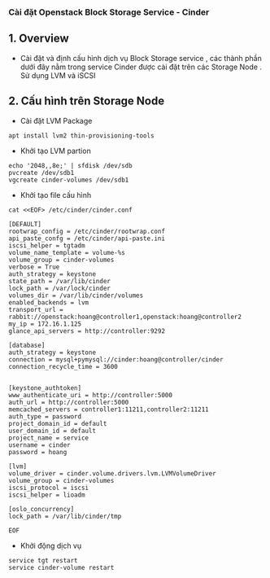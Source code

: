 

### Cài đặt Openstack Block Storage  Service - Cinder  

## 1. Overview


- Cài đặt và định cấu hình dịch vụ  Block Storage service , các thành phần dưới đây nằm trong service Cinder  được cài đặt trên các Storage Node . Sử dụng LVM và iSCSI



## 2. Cấu hình trên Storage Node


- Cài đặt LVM Package
```
apt install lvm2 thin-provisioning-tools
```

- Khởi tạo LVM partion
```
echo '2048,,8e;' | sfdisk /dev/sdb
pvcreate /dev/sdb1
vgcreate cinder-volumes /dev/sdb1
```

- Khởi tạo file cấu hình
```
cat <<EOF> /etc/cinder/cinder.conf

[DEFAULT]
rootwrap_config = /etc/cinder/rootwrap.conf
api_paste_confg = /etc/cinder/api-paste.ini
iscsi_helper = tgtadm
volume_name_template = volume-%s
volume_group = cinder-volumes
verbose = True
auth_strategy = keystone
state_path = /var/lib/cinder
lock_path = /var/lock/cinder
volumes_dir = /var/lib/cinder/volumes
enabled_backends = lvm
transport_url = rabbit://openstack:hoang@controller1,openstack:hoang@controller2
my_ip = 172.16.1.125
glance_api_servers = http://controller:9292

[database]
auth_strategy = keystone
connection = mysql+pymysql://cinder:hoang@controller/cinder
connection_recycle_time = 3600


[keystone_authtoken]
www_authenticate_uri = http://controller:5000
auth_url = http://controller:5000
memcached_servers = controller1:11211,controller2:11211
auth_type = password
project_domain_id = default
user_domain_id = default
project_name = service
username = cinder
password = hoang

[lvm]
volume_driver = cinder.volume.drivers.lvm.LVMVolumeDriver
volume_group = cinder-volumes
iscsi_protocol = iscsi
iscsi_helper = lioadm

[oslo_concurrency]
lock_path = /var/lib/cinder/tmp

EOF
```

- Khởi động dịch vụ
```
service tgt restart
service cinder-volume restart
```
